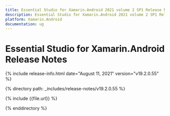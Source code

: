 ```yaml
---
title: Essential Studio for Xamarin.Android 2021 volume 2 SP1 Release Notes  
description: Essential Studio for Xamarin.Android 2021 volume 2 SP1 Release Notes  
platform: Xamarin.Android
documentation: ug
---
```


# Essential Studio for Xamarin.Android  Release Notes  

{% include release-info.html date="August 11, 2021"  version="v19.2.0.55" %} 


{% directory path: _includes/release-notes/v19.2.0.55 %}

{% include {{file.url}} %}

{% enddirectory %}